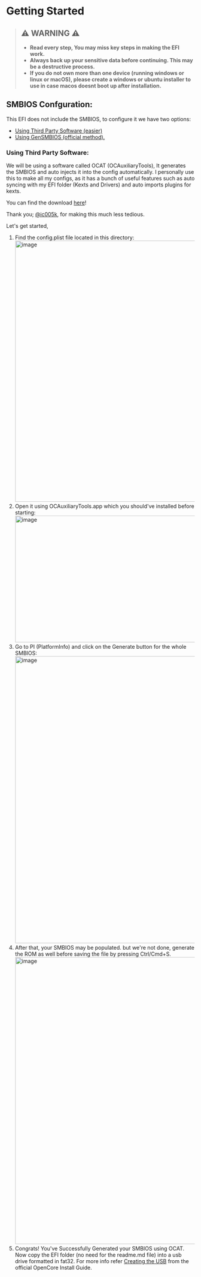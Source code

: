 # Getting Started

> ## ⚠️ WARNING ⚠️
> 
> - **Read every step, You may miss key steps in making the EFI work.**
> - **Always back up your sensitive data before continuing. This may be a destructive process.**
> - **If you do not own more than one device (running windows or linux or macOS), please create a windows or ubuntu installer to use in case macos doesnt boot up after installation.**

## SMBIOS Confguration:

This EFI does not include the SMBIOS, to configure it we have two options:

- [Using Third Party Software (easier)](https://github.com/sxn4y/dell-latitude-7480-opencore-efi?tab=readme-ov-file#using-third-party-software)
- [Using GenSMBIOS (official method).](https://dortania.github.io/OpenCore-Install-Guide/config-laptop.plist/kaby-lake.html#platforminfo)

### Using Third Party Software:

We will be using a software called OCAT (OCAuxiliaryTools), It generates the SMBIOS and auto injects it into the config automatically. I personally use this to make all my configs, as it has a bunch of useful features such as auto syncing with my EFI folder (Kexts and Drivers) and auto imports plugins for kexts.

You can find the download [here](https://github.com/ic005k/OCAuxiliaryTools/releases)!

Thank you; [@ic005k](https://github.com/ic005k), for making this much less tedious.

Let's get started,
1. Find the config.plist file located in this directory:<img width="965" height="697" alt="image" src="https://github.com/user-attachments/assets/1ccefe40-4822-474a-ae65-39bd47b65da8" />
2. Open it using OCAuxiliaryTools.app which you should've installed before starting:<img width="634" height="338" alt="image" src="https://github.com/user-attachments/assets/092efa75-b655-4f28-85ed-0de48b4f25c1" />
3. Go to PI (PlatformInfo) and click on the Generate button for the whole SMBIOS:<img width="1164" height="766" alt="image" src="https://github.com/user-attachments/assets/30af06b4-9cec-481a-8d61-ae61323b8648" />
4. After that, your SMBIOS may be populated. but we're not done, generate the ROM as well before saving the file by pressing Ctrl/Cmd+S. <img width="1164" height="766" alt="image" src="https://github.com/user-attachments/assets/caab9397-dda8-4e1b-9603-7458a79fe565" />
5. Congrats! You've Successfully Generated your SMBIOS using OCAT. Now copy the EFI folder (no need for the readme.md file) into a usb drive formatted in fat32. For more info refer [Creating the USB](https://dortania.github.io/OpenCore-Install-Guide/installer-guide/) from the official OpenCore Install Guide.
